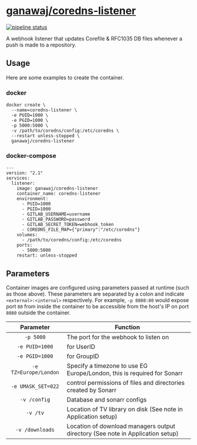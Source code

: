 # [ganawaj/coredns-listener](https://git.juanah.cloud/ganawa/coredns-listener)

[![pipeline status](https://git.juanah.cloud/ganawa/coredns-listener/badges/master/pipeline.svg)](https://git.juanah.cloud/ganawa/coredns/-/commits/master)

A webhook listener that updates Corefile & RFC1035 DB files whenever a push is made to
a repository. 

## Usage

Here are some examples to create the container.

### docker

```
docker create \
  --name=coredns-listener \
  -e PUID=1000 \
  -e PGID=1000 \
  -p 5000:5000 \
  -v /path/to/coredns/config:/etc/coredns \
  --restart unless-stopped \
  ganawaj/coredns-listener
```


### docker-compose

```
---
version: "2.1"
services:
  listener:
    image: ganawaj/coredns-listener
    container_name: coredns-listener
    environment:
      - PUID=1000
      - PGID=1000
      - GITLAB_USERNAME=username
      - GITLAB_PASSWORD=password
      - GITLAB_SECRET_TOKEN=webhook_token
      - COREDNS_FILE_MAP={"primary":"/etc/coredns"}
    volumes:
      - /path/to/coredns/config:/etc/coredns
    ports:
      - 5000:5000
    restart: unless-stopped
```

## Parameters

Container images are configured using parameters passed at runtime (such as those above). These parameters are separated by a colon and indicate `<external>:<internal>` respectively. For example, `-p 8080:80` would expose port `80` from inside the container to be accessible from the host's IP on port `8080` outside the container.

| Parameter | Function |
| :----: | --- |
| `-p 5000` | The port for the webhook to listen on |
| `-e PUID=1000` | for UserID |
| `-e PGID=1000` | for GroupID |
| `-e TZ=Europe/London` | Specify a timezone to use EG Europe/London, this is required for Sonarr |
| `-e UMASK_SET=022` | control permissions of files and directories created by Sonarr |
| `-v /config` | Database and sonarr configs |
| `-v /tv` | Location of TV library on disk (See note in Application setup) |
| `-v /downloads` | Location of download managers output directory (See note in Application setup) |
